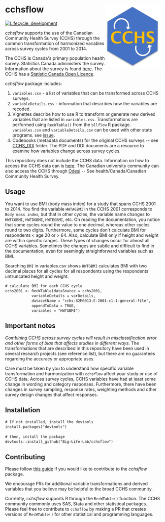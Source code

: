 # cchsflow <img src="man/figures/logo.svg" align="right" alt="" width="180"/>

[![Lifecycle:
development](https://img.shields.io/badge/lifecycle-experimental-orange.svg)](https://www.tidyverse.org/lifecycle/#experimental)

*cchsflow* supports the use of the Canadian Community Health Survey (CCHS) through the common transformation of harmonized variables across survey cycles from 2001 to 2014. 

The CCHS is Canada's primary population health survey. Statistics Canada administers the survey. Information about the survey is found [here](http://www23.statcan.gc.ca/imdb/p2SV.pl?Function=getSurvey&SDDS=3226). The CCHS has a [Statistic Canada Open Licence](https://www.statcan.gc.ca/eng/reference/licence).

*cchsflow* package includes:

1. `variables.csv` - a list of variables that can be transformed across CCHS surveys.  
2. `variableDetails.csv` - information that describes how the variables are recoded.
3. Vignettes describe how to use R to transform or generate new derived variables that are listed in `variables.csv`. Transformations are performed using `RecWTable()` from the `bllflow` R package. `variables.csv` and `variableDetails.csv` can be used with other stats programs. see [issue](https://github.com/Big-Life-Lab/cchsflow/issues).
3. Codebooks (metadata documents) for the original CCHS surveys -- see [CCHS_DDI](https://github.com/Big-Life-Lab/cchsflow/tree/master/inst/extdata/CCHS_DDI) folder. The PDF and DDI documents are a resource to examine how variables change across survey cycles. 

This repository does not include the CCHS data. Information on how to access the CCHS data can is [here](https://www150.statcan.gc.ca/n1/pub/82-620-m/2005001/4144189-eng.htm). The Canadian university community can also access the CCHS through [Odesi](http://odesi2.scholarsportal.info/webview/) -- See health/Canada/Canadian Community Health Survey.

## Usage

You want to use BMI (body mass index) for a study that spans CCHS 2001 to 2014. You find the variable `HWTAGBMI` in the CCHS 2001 corresponds to `Body mass index`, but that in other cycles, the variable name changes to `HWTCGBMI`, `HWTDGBMI`, `HWTEGBMI`, etc. On reading the documentation, you notice that some cycles round the value to one decimal, whereas other cycles round to two digits. Furthermore, some cycles don't calculate BMI for respondents < age 20 or > 64. Also, calculate BMI only if height and weight are within specific ranges. These types of changes occur for almost all CCHS variables. Sometimes the changes are subtle and difficult to find in the documentation, even for seemingly straightforward variables such as BMI.

Searching `BMI` in variables.csv shows `HWTGBMI` calculates BMI with two decimal places for all cycles for all respondents using the respondents' untruncated height and weight. 

    # calculate BMI for each CCHS cycle
    cchs2001 <- RecWTable(dataSource = cchs2001, 
                variableDetails = varDetails, 
                datasetName = "cchs-82M0013-E-2001-c1-1-general-file", 
                appendToData = TRUE,  
                variables = "HWTGBMI")

## Important notes

*Combining CCHS across survey cycles will result in misclassification error and other forms of bias that affects studies in different ways.* The transformations that are described in this repository have been used in several research projects (see reference list), but there are no guarantees regarding the accuracy or appropriate uses.

Care must be taken by you to understand how specific variable transformation and harmonization with `cchsflow` affect your study or use of CCHS data. Across survey cycles, CCHS variables have had at least some change in wording and category responses. Furthermore, there have been changes in survey sampling, response rates, weighting methods and other survey design changes that affect responses. 

## Installation

    # If not installed, install the devtools
    install.packages("devtools")
    
    # then, install the package
    devtools::install_github("Big-Life-Lab/cchsflow")

## Contributing

Please follow [this guide](CONTRIBUTING.md) if you would like to contribute to
the *cchsflow* package.

We encourage PRs for additional variable transformations and derived variables that you believe may be helpful to the broad CCHS community. 

Currently, *cchsflow* supports R through the `RecWTable()` function. The CCHS community commonly uses SAS, Stata and other statistical packages. Please feel free to contribute to `cchsflow` by making a PR that creates versions of `RecWTable()` for other statistical and programming languages.
